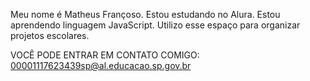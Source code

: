 Meu nome é Matheus Françoso.
Estou estudando no Alura.
Estou aprendendo linguagem JavaScript.
Utilizo esse espaço para organizar projetos escolares. 

VOCÊ PODE ENTRAR EM CONTATO COMIGO:
00001117623439sp@al.educacao.sp.gov.br
